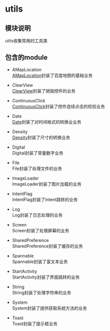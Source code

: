 # utils

## 模块说明
utils收集常用的工具类

## 包含的module

* AMapLocation  
[AMapLocation](AMapLocation/AMapLocation.md)封装了百度地图的基础业务

* ClearView  
[ClearView](ClearView/ClearView.md)封装了销毁控件的业务

* ContinuousClick  
[ContinuousClick](ContinuousClick/ContinuousClick.md)封装了控件连续点击的校验业务

* Date  
[Date](Date/Date.md)封装了对时间格式的转换业业务

* Density  
[Density](Density/Density.md)封装了尺寸的转换业务

* Digital  
Digital封装了常量数字业务

* File  
File封装了处理文件的业务

* ImageLoader  
ImageLoader封装了图片加载的业务

* IntentFlag  
IntentFlag封装了intent跳转的业务

* Log  
Log封装了日志处理的业务

* Screen  
Screen封装了处理屏幕的业务

* SharedPreference  
SharedPreference封装了缓存的业务

* Spannable  
Spannable封装了富文本业务

* StartActivity  
StartActivity封装了界面跳转的业务

* String  
String封装了处理字符串的业务

* System  
System封装了提供获取系统方法的业务

* Toast  
Toast封装了提示框业务
